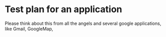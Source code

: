# Test plan for an application

Please think about this from all the angels and several google applications, like Gmail, GoogleMap, 